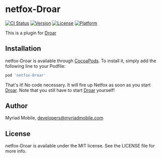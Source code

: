# netfox-Droar

[![CI Status](http://img.shields.io/travis/myriadmobile/netfox-Droar.svg?style=flat)](https://travis-ci.org/myriadmobile/netfox-Droar)
[![Version](https://img.shields.io/cocoapods/v/netfox-Droar.svg?style=flat)](http://cocoapods.org/pods/netfox-Droar)
[![License](https://img.shields.io/cocoapods/l/netfox-Droar.svg?style=flat)](http://cocoapods.org/pods/netfox-Droar)
[![Platform](https://img.shields.io/cocoapods/p/netfox-Droar.svg?style=flat)](http://cocoapods.org/pods/netfox-Droar)

This is a plugin for [Droar](https://github.com/myriadmobile/Droar)

## Installation

netfox-Droar is available through [CocoaPods](http://cocoapods.org). To install
it, simply add the following line to your Podfile:

```ruby
pod 'netfox-Droar'
```

That's it!  No code necessary.  It will fire up Netfox as soon as you start [Droar](https://github.com/myriadmobile/Droar).  Note that you still have to start [Droar](https://github.com/myriadmobile/Droar) yourself!

## Author

Myriad Mobile, developers@myriadmobile.com

## License

netfox-Droar is available under the MIT license. See the LICENSE file for more info.
